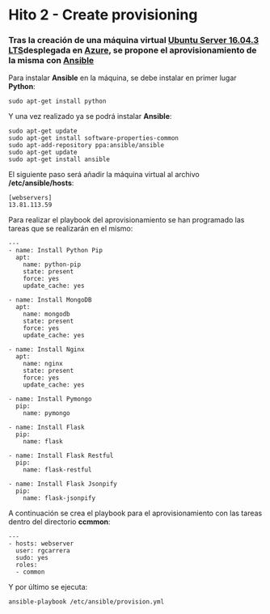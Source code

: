 # Hito 2 - Create provisioning

### Tras la creación de una máquina virtual [Ubuntu Server 16.04.3 LTS](https://www.ubuntu.com/download/server)desplegada en [Azure](https://azure.microsoft.com/es-es/), se propone el aprovisionamiento de la misma con [Ansible](https://www.ansible.com/) 

Para instalar **Ansible** en la máquina, se debe instalar en primer lugar **Python**:
```
sudo apt-get install python
``` 
Y una vez realizado ya se podrá instalar **Ansible**:
```
sudo apt-get update
sudo apt-get install software-properties-common
sudo apt-add-repository ppa:ansible/ansible
sudo apt-get update
sudo apt-get install ansible
```
El siguiente paso será añadir la máquina virtual al archivo **/etc/ansible/hosts**:
```
[webservers]
13.81.113.59
```
Para realizar el playbook del aprovisionamiento se han programado las tareas que se realizarán en el mismo:
```
---
- name: Install Python Pip
  apt:
    name: python-pip
    state: present
    force: yes
    update_cache: yes

- name: Install MongoDB
  apt:
    name: mongodb
    state: present
    force: yes
    update_cache: yes

- name: Install Nginx
  apt:
    name: nginx
    state: present
    force: yes
    update_cache: yes

- name: Install Pymongo
  pip:
    name: pymongo

- name: Install Flask
  pip:
    name: flask
    
- name: Install Flask Restful
  pip:
    name: flask-restful
    
- name: Install Flask Jsonpify
  pip:
    name: flask-jsonpify
```
A continuación se crea el playbook para el aprovisionamiento con las tareas dentro del directorio **ccmmon**:
```
---
- hosts: webserver
  user: rgcarrera
  sudo: yes
  roles:
  - common
```
Y por último se ejecuta:
```
ansible-playbook /etc/ansible/provision.yml
```
